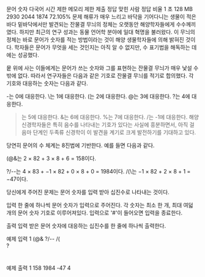 문어 숫자 다국어
시간 제한	메모리 제한	제출	정답	맞힌 사람	정답 비율
1 초	128 MB	2930	2044	1874	72.105%
문제
해류가 매우 느리고 바닥을 기어다니는 생물이 적은 바다 밑바닥에서만 발견되는 잔물결 무늬의 정체는 오랫동안 해양학자들에게 수수께끼였다. 하지만 최근의 연구 성과는 동물 언어학 분야에 일대 혁명을 불러왔다. 이 무늬의 정체는 바로 문어가 숫자를 적는 방법이라는 것이 해양 생물학자들에 의해 밝혀진 것이다. 학자들은 문어가 무엇을 세는 것인지는 아직 알 수 없지만, 수 표기법을 해독하는 데에는 성공했다.

뭍 위에 사는 이들에게는 문어가 쓰는 숫자와 그를 표현하는 잔물결 무늬가 매우 낯설 수밖에 없다. 따라서 연구자들은 다음과 같은 기호로 잔물결 무늬를 적기로 합의했다. 각 기호와 대응하는 숫자는 다음과 같다.

-는 0에 대응한다.
\는 1에 대응한다.
(는 2에 대응한다.
@는 3에 대응한다.
?는 4에 대응한다.
>는 5에 대응한다.
&는 6에 대응한다.
%는 7에 대응한다.
/는 -1에 대응한다.
해양 신경학자들은 특히 음수를 나타내는 기호가 있다는 사실에 흥분하면서, 아직 걸음마 단계인 두족류 신경학이 이 발견을 계기로 크게 발전하기를 기대하고 있다.

당연히 문어의 수 체계는 8진법에 기반한다. 예를 들면 다음과 같다.

(@&는 2 × 82 + 3 × 8 + 6 = 158이다.

?/--는 4 × 83 + −1 × 82 + 0 × 8 + 0 = 1984이다.
/(\는 −1 × 82 + 2 × 8 + 1 = −47이다.

당신에게 주어진 문제는 문어 숫자를 입력 받아 십진수로 나타내는 것이다.

입력
한 줄에 하나씩 문어 숫자가 입력으로 주어진다. 각 숫자는 최소 한 개, 최대 여덟 개의 문어 숫자 기호로 이루어져있다. 입력으로 '#'이 들어오면 입력을 종료한다.

출력
입력 받은 문어 숫자에 대응하는 십진수를 한 줄에 하나씩 출력한다.

예제 입력 1 
(@&
?/--
/(\
?
#
예제 출력 1 
158
1984
-47
4